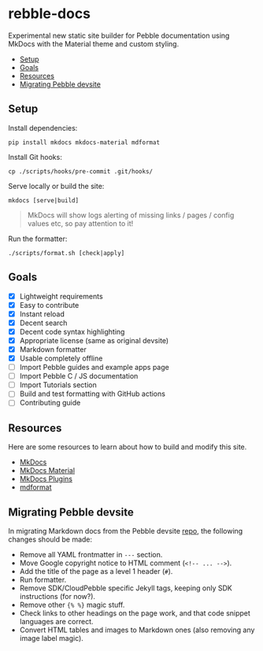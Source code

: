 # rebble-docs

Experimental new static site builder for Pebble documentation using MkDocs with
the Material theme and custom styling.

- [Setup](#setup)
- [Goals](#goals)
- [Resources](#resources)
- [Migrating Pebble devsite](#migrating-pebble-devsite)

## Setup

Install dependencies:

```
pip install mkdocs mkdocs-material mdformat
```

Install Git hooks:

```
cp ./scripts/hooks/pre-commit .git/hooks/
```

Serve locally or build the site:

```
mkdocs [serve|build]
```

> MkDocs will show logs alerting of missing links / pages / config values etc,
> so pay attention to it!

Run the formatter:

```
./scripts/format.sh [check|apply]
```

## Goals

- [x] Lightweight requirements
- [x] Easy to contribute
- [x] Instant reload
- [x] Decent search
- [x] Decent code syntax highlighting
- [x] Appropriate license (same as original devsite)
- [x] Markdown formatter
- [x] Usable completely offline
- [ ] Import Pebble guides and example apps page
- [ ] Import Pebble C / JS documentation
- [ ] Import Tutorials section
- [ ] Build and test formatting with GitHub actions
- [ ] Contributing guide

## Resources

Here are some resources to learn about how to build and modify this site.

- [MkDocs](https://www.mkdocs.org/)
- [MkDocs Material](https://squidfunk.github.io/mkdocs-material/setup/)
- [MkDocs Plugins](https://github.com/mkdocs/catalog)
- [mdformat](https://github.com/hukkin/mdformat)

## Migrating Pebble devsite

In migrating Markdown docs from the Pebble devsite
[repo](https://github.com/google/pebble), the following changes should be made:

- Remove all YAML frontmatter in `---` section.
- Move Google copyright notice to HTML comment (`<!-- ... -->`).
- Add the title of the page as a level 1 header (`#`).
- Run formatter.
- Remove SDK/CloudPebble specific Jekyll tags, keeping only SDK instructions (for now?).
- Remove other `{% %}` magic stuff.
- Check links to other headings on the page work, and that code snippet languages are correct.
- Convert HTML tables and images to Markdown ones (also removing any image label magic).
